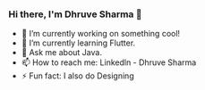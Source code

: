 ### Hi there, I'm Dhruve Sharma  👋



- 🔭 I’m currently working on something cool!
- 🌱 I’m currently learning Flutter.
- 💬 Ask me about Java.
- 📫 How to reach me: Linkedln - Dhruve Sharma
- ⚡ Fun fact: I also do Designing

